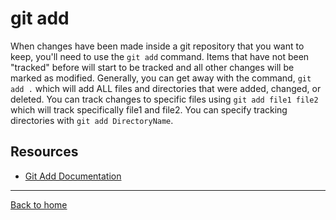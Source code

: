 # git add
When changes have been made inside a git repository that you want to keep, you'll need to use the `git add` command.
Items that have not been "tracked" before will start to be tracked and all other changes will be marked as modified.
Generally, you can get away with the command, `git add .` which will add ALL files and directories that were added, changed, or deleted.
You can track changes to specific files using `git add file1 file2` which will track specifically file1 and file2.
You can specify tracking directories with `git add DirectoryName`.
## Resources
- [Git Add Documentation](https://git-scm.com/docs/git-add)
---
[Back to home](../README.md)
